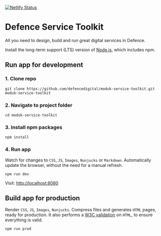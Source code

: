 [![Netlify Status](https://api.netlify.com/api/v1/badges/891279b0-9ad3-412a-afeb-5eb862f103c1/deploy-status)](https://app.netlify.com/sites/splendorous-crostata-2719c9/deploys)

# Defence Service Toolkit

All you need to design, build and run great digital services in Defence.

Install the long-term support (LTS) version of <a href="https://nodejs.org/en/">Node.js</a>, which includes npm.

## Run app for development

### 1. Clone repo

```
git clone https://github.com/defencedigital/moduk-service-toolkit.git moduk-service-toolkit
```

### 2. Navigate to project folder

```
cd moduk-service-toolkit
```

### 3. Install npm packages

```
npm install
```

### 4. Run app
Watch for changes to `CSS`, `JS`, `Images`, `Nunjucks` or `Markdown`. Automatically update the browser, without the need for a manual refresh.

```
npm run dev
```

Visit: <a href="http://localhost:8080">http://localhost:8080</a>

## Build app for production

Render `CSS`, `JS`, `Images`, `Nunjucks`. Compress files and generates `HTML` pages, ready for production. It also performs a [W3C validation](https://validator.w3.org) on `HTML`, to ensure everything is valid.

```
npm run prod
```
